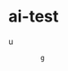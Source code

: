  # ai-test 
  u
 
            g   
 

  
                     
                        
            
                     
    
     
 
 
